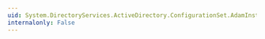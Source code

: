 ```yaml
---
uid: System.DirectoryServices.ActiveDirectory.ConfigurationSet.AdamInstances
internalonly: False
---
```


